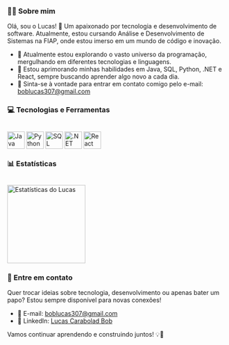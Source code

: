 ### 👨‍💻 Sobre mim

Olá, sou o Lucas! 👋 Um apaixonado por tecnologia e desenvolvimento de software. Atualmente, estou cursando Análise e Desenvolvimento de Sistemas na FIAP, onde estou imerso em um mundo de código e inovação.

- 🔭 Atualmente estou explorando o vasto universo da programação, mergulhando em diferentes tecnologias e linguagens.
- 🌱 Estou aprimorando minhas habilidades em Java, SQL, Python, .NET e React, sempre buscando aprender algo novo a cada dia.
- 💬 Sinta-se à vontade para entrar em contato comigo pelo e-mail: boblucas307@gmail.com

### 💻 Tecnologias e Ferramentas

<div style="display: inline_block"><br>
  <img align="center" alt="Java" height="40" src="https://media.giphy.com/media/l0HlPAG8fDTwE6Rfa/giphy.gif">
  <img align="center" alt="Python" height="40" src="https://media.giphy.com/media/KAq5w47R9rmTuvWOWa/giphy.gif">
  <img align="center" alt="SQL" height="40" src="https://media.giphy.com/media/ln7z2eWriiQAllfVcn/giphy.gif">
  <img align="center" alt=".NET" height="40" src="https://media.giphy.com/media/KAq5w47R9rmTuvWOWa/giphy.gif">
  <img align="center" alt="React" height="40" src="https://media.giphy.com/media/eNAsjO55tPbgaor7ma/giphy.gif">
</div>

### 📊 Estatísticas

<div style="display: inline_block"><br>
  <img align="center" alt="Estatísticas do Lucas" height="180em"src="https://github-readme-stats.vercel.app/api?username=lucasrabd&theme=transparent&show_icons=true">
</div>

### 📧 Entre em contato

Quer trocar ideias sobre tecnologia, desenvolvimento ou apenas bater um papo? Estou sempre disponível para novas conexões!

- 📧 E-mail: [boblucas307@gmail.com](mailto:boblucas307@gmail.com)
- 🔗 LinkedIn: [Lucas Carabolad Bob](https://www.linkedin.com/in/lucas-carabolad-bob-195817223/)

Vamos continuar aprendendo e construindo juntos! 💡🚀
